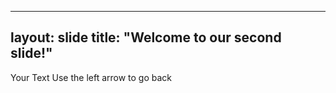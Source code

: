 ------
layout: slide
title: "Welcome to our second slide!"
------
Your Text
Use the left arrow to go back
